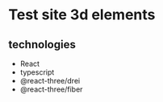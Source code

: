 # Test site 3d elements

## technologies

- React
- typescript
- @react-three/drei
- @react-three/fiber
